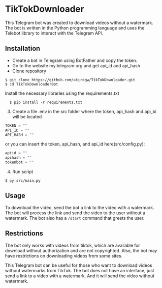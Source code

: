 # TikTokDownloader

This Telegram bot was created to download videos without a watermark. The bot is written in the Python programming language and uses the Telebot library to interact with the Telegram API.

## Installation
* Create a bot in Telegram using BotFather and copy the token.
* Go to the website my.telegram.org and get api_id and api_hash
* Clone repository
```
$ git clone https://github.com/akiroqw/TikTokDownloader.git
$ cd TikTokDownloaderBot
```
Install the necessary libraries using the requirements.txt
```
  $ pip install -r requirements.txt
```
3. Create a file .env in the src folder where the token, api_hash and api_id will be located
```py
TOKEN = ""
API_ID = ""
API_HASH = ""
```
or you can insert the token, api_hash, and api_id here(src/config.py):
```py
apiid = ""
apihash = ""
tokenbot = ""
```
4. Run script
```
$ py src/main.py
```
## Usage

To download the video, send the bot a link to the video with a watermark. The bot will process the link and send the video to the user without a watermark.
The bot also has a `/start` command that greets the user.

## Restrictions

The bot only works with videos from tiktok, which are available for download without authorization and are not copyrighted. Also, the bot may have restrictions on downloading videos from some sites.

This Telegram bot can be useful for those who want to download videos without watermarks from TikTok. The bot does not have an interface, just send a link to a video with a watermark. And it will send the video without watermark.
